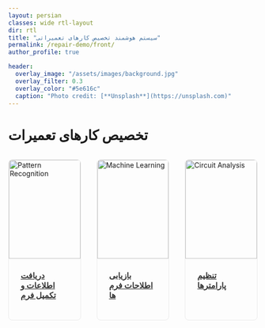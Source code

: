 ```yaml
---
layout: persian
classes: wide rtl-layout
dir: rtl
title: "سیستم هوشمند تخصیص کارهای تعمیراتی"
permalink: /repair-demo/front/
author_profile: true

header:
  overlay_image: "/assets/images/background.jpg"
  overlay_filter: 0.3
  overlay_color: "#5e616c"
  caption: "Photo credit: [**Unsplash**](https://unsplash.com)"
---
```


<div class="container">
  <div class="header">
    <h1>تخصیص کارهای تعمیرات</h1>
    <p> </p>
  </div>

  <div class="projects-grid">
    <div class="project-card">
      <a href="/repair-demo/index.html">
        <img src="{{ '/assets/schedulling/inputdata.jpg' | relative_url }}" 
             alt="Pattern Recognition" 
             class="project-image">
        <div class="project-content">
          <h3 class="project-title">دریافت اطلاعات و تکمیل فرم </h3>
        </div>
      </a>
    </div>
    <div class="project-card">
      <a href="/repair-demo/Infoshowing">
        <img src="{{ '/assets/schedulling/info.jpg' | relative_url }}" 
             alt="Machine Learning" 
             class="project-image">
        <div class="project-content">
          <h3 class="project-title">بازیابی اطلاحات فرم ها</h3>
        </div>
      </a>
    </div>
    <div class="project-card">
      <a href="/repair-demo/regparam">
        <img src="{{ '/assets/schedulling/param.JPG' | relative_url }}" 
             alt="Circuit Analysis" 
             class="project-image">
        <div class="project-content">
          <h3 class="project-title">تنظیم پارامترها</h3>
        </div>
      </a>
    </div>
    
  </div> <!-- project grid-->


  <div class="footer">
    
  </div>
</div>

<style>

.projects-grid {
  display: grid;
  grid-template-columns: repeat(3, 1fr);
  gap: 2rem; /* فاصله بین کارت‌ها */
  margin-top: 2rem;
}

.project-card {
  border: 1px solid #eaeaea;
  border-radius: 8px;
  overflow: hidden;
  transition: transform 0.3s ease, box-shadow 0.3s ease;
}

.project-card:hover {
  transform: translateY(-5px);
  box-shadow: 0 10px 20px rgba(0,0,0,0.1);
}

.project-image {
  width: 100%;
  height: 200px;
  object-fit: cover;
}

.project-content {
  padding: 1.5rem;
}

.project-title {
  margin-top: 0;
  color: #333;
}
</style>
